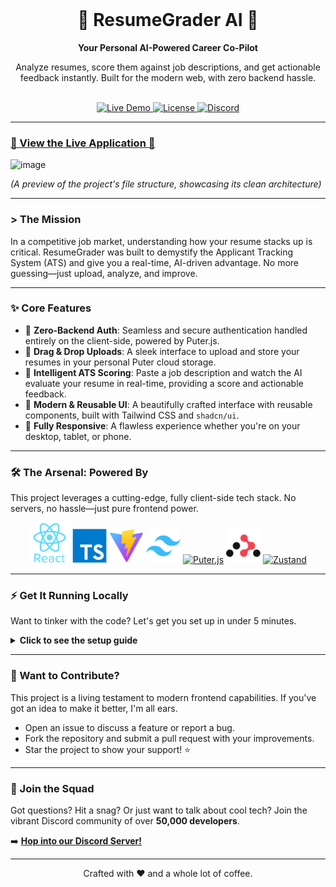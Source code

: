 <div align="center">
  <br/>
  <h1>🔮 ResumeGrader AI 🔮</h1>
  <p>
    <strong>Your Personal AI-Powered Career Co-Pilot</strong>
  </p>
  <p>Analyze resumes, score them against job descriptions, and get actionable feedback instantly. Built for the modern web, with zero backend hassle.</p>
  <br/>

  <a href="https://resumegrader.netlify.app/" target="_blank">
    <img src="https://img.shields.io/website?label=Live%20Demo&style=for-the-badge&up_message=online&url=https%3A%2F%2Fresumegrader.netlify.app%2F" alt="Live Demo" />
  </a>
  <a href="https://github.com/your-username/resumegrader/blob/main/LICENSE" target="_blank">
    <img src="https://img.shields.io/github/license/your-username/resumegrader?style=for-the-badge&color=blue" alt="License" />
  </a>
  <a href="https://discord.gg/YOUR_INVITE_LINK" target="_blank">
    <img src="https://img.shields.io/discord/YOUR_SERVER_ID?style=for-the-badge&label=Join%20Community&logo=discord&color=7289DA" alt="Discord" />
  </a>

</div>

---

### **[🚀 View the Live Application 🚀](https://Resumegrader.vercel.app/)**

![image](https://i.imgur.com/image_881cec.png)

*(A preview of the project's file structure, showcasing its clean architecture)*

---

### > The Mission

In a competitive job market, understanding how your resume stacks up is critical. ResumeGrader was built to demystify the Applicant Tracking System (ATS) and give you a real-time, AI-driven advantage. No more guessing—just upload, analyze, and improve.

---

### ✨ Core Features

* 🔐 **Zero-Backend Auth**: Seamless and secure authentication handled entirely on the client-side, powered by Puter.js.
* 📄 **Drag & Drop Uploads**: A sleek interface to upload and store your resumes in your personal Puter cloud storage.
* 🤖 **Intelligent ATS Scoring**: Paste a job description and watch the AI evaluate your resume in real-time, providing a score and actionable feedback.
* 🎨 **Modern & Reusable UI**: A beautifully crafted interface with reusable components, built with Tailwind CSS and `shadcn/ui`.
* 📱 **Fully Responsive**: A flawless experience whether you're on your desktop, tablet, or phone.

---

### 🛠️ The Arsenal: Powered By

This project leverages a cutting-edge, fully client-side tech stack. No servers, no hassle—just pure frontend power.

<p align="center">
  <a href="https://react.dev/" target="_blank"><img src="https://raw.githubusercontent.com/devicons/devicon/master/icons/react/react-original-wordmark.svg" alt="React" width="65" height="65"/></a>
  <a href="https://www.typescriptlang.org/" target="_blank"><img src="https://raw.githubusercontent.com/devicons/devicon/master/icons/typescript/typescript-original.svg" alt="TypeScript" width="55" height="55"/></a>
  <a href="https://vitejs.dev/" target="_blank"><img src="https://raw.githubusercontent.com/devicons/devicon/master/icons/vitejs/vitejs-original.svg" alt="Vite" width="55" height="55"/></a>
  <a href="https://tailwindcss.com/" target="_blank"><img src="https://raw.githubusercontent.com/devicons/devicon/master/icons/tailwindcss/tailwindcss-original.svg" alt="Tailwind CSS" width="55" height="55"/></a>
  <a href="https://puter.com/" target="_blank"><img src="https://avatars.githubusercontent.com/u/138243609?s=200&v=4" alt="Puter.js" width="55" height="55"/></a>
  <a href="https://reactrouter.com/" target="_blank"><img src="https://raw.githubusercontent.com/devicons/devicon/master/icons/reactrouter/reactrouter-original.svg" alt="React Router" width="55" height="55"/></a>
  <a href="https://github.com/pmndrs/zustand" target="_blank"><img src="https://raw.githubusercontent.com/pmndrs/zustand/main/logo.png" alt="Zustand" width="55" height="55"/></a>
</p>

---

### ⚡ Get It Running Locally

Want to tinker with the code? Let's get you set up in under 5 minutes.

<details>
<summary><strong>Click to see the setup guide</strong></summary>

1.  **Clone the Magic**
    ```sh
    git clone [https://github.com/your-username/resumegrader.git](https://github.com/your-username/resumegrader.git)
    cd resumegrader
    ```

2.  **Install the Potions**
    ```sh
    npm install
    ```

3.  **Summon the Secrets**
    Create a `.env` file in the root of the project. This is where you'll put your secret keys. Copy the contents from `.env.example` or use the template below.

    ```env
    # Get your API Key from puter.com
    VITE_PUTER_API_KEY="your_puter_api_key_here"
    ```
    *Vite requires the `VITE_` prefix to expose variables to the client-side code.*

4.  **Ignite the Server**
    ```sh
    npm run dev
    ```
    Your project should now be live at `http://localhost:5173`.

</details>

---

### 🤝 Want to Contribute?

This project is a living testament to modern frontend capabilities. If you've got an idea to make it better, I'm all ears.

* Open an issue to discuss a feature or report a bug.
* Fork the repository and submit a pull request with your improvements.
* Star the project to show your support! ⭐

---

### 💬 Join the Squad

Got questions? Hit a snag? Or just want to talk about cool tech? Join the vibrant Discord community of over **50,000 developers**.

➡️ **[Hop into our Discord Server!](https://discord.gg/YOUR_INVITE_LINK)**

<hr>

<p align="center">
  Crafted with ❤️ and a whole lot of coffee.
</p>
